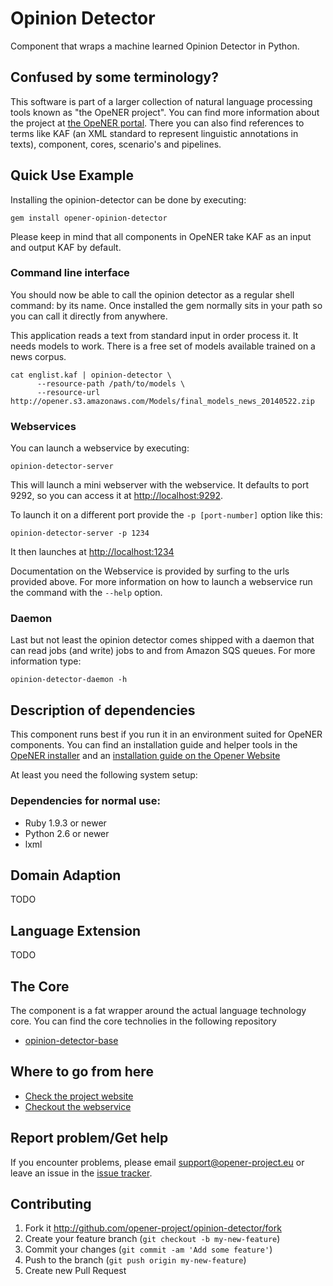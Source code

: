 # Opinion Detector

Component that wraps a machine learned Opinion Detector in Python.

## Confused by some terminology?

This software is part of a larger collection of natural language processing
tools known as "the OpeNER project". You can find more information about the
project at [the OpeNER portal](http://opener-project.github.io). There you can
also find references to terms like KAF (an XML standard to represent linguistic
annotations in texts), component, cores, scenario's and pipelines.

## Quick Use Example

Installing the opinion-detector can be done by executing:

    gem install opener-opinion-detector

Please keep in mind that all components in OpeNER take KAF as an input and
output KAF by default.

### Command line interface

You should now be able to call the opinion detector as a regular shell command:
by its name. Once installed the gem normally sits in your path so you can call
it directly from anywhere.

This application reads a text from standard input in order process it. It needs
models to work. There is a free set of models available trained on a news
corpus.

    cat englist.kaf | opinion-detector \
          --resource-path /path/to/models \
          --resource-url http://opener.s3.amazonaws.com/Models/final_models_news_20140522.zip

### Webservices

You can launch a webservice by executing:

    opinion-detector-server

This will launch a mini webserver with the webservice. It defaults to port 9292,
so you can access it at <http://localhost:9292>.

To launch it on a different port provide the `-p [port-number]` option like
this:

    opinion-detector-server -p 1234

It then launches at <http://localhost:1234>

Documentation on the Webservice is provided by surfing to the urls provided
above. For more information on how to launch a webservice run the command with
the `--help` option.

### Daemon

Last but not least the opinion detector comes shipped with a daemon that can
read jobs (and write) jobs to and from Amazon SQS queues. For more information
type:

    opinion-detector-daemon -h

## Description of dependencies

This component runs best if you run it in an environment suited for OpeNER
components. You can find an installation guide and helper tools in the
[OpeNER installer](https://github.com/opener-project/opener-installer) and an
[installation guide on the Opener Website](http://opener-project.github.io/getting-started/how-to/local-installation.html)

At least you need the following system setup:

### Dependencies for normal use:

* Ruby 1.9.3 or newer
* Python 2.6 or newer
* lxml

## Domain Adaption

TODO

## Language Extension

TODO

## The Core

The component is a fat wrapper around the actual language technology core. You
can find the core technolies in the following repository

* [opinion-detector-base](https://github.com/opener-project/opinion-detector-base)

## Where to go from here

* [Check the project website](http://opener-project.github.io)
* [Checkout the webservice](http://opener.olery.com/opinion-detector)

## Report problem/Get help

If you encounter problems, please email <support@opener-project.eu> or leave an
issue in the
[issue tracker](https://github.com/opener-project/opinion-detector/issues).


## Contributing

1. Fork it <http://github.com/opener-project/opinion-detector/fork>
2. Create your feature branch (`git checkout -b my-new-feature`)
3. Commit your changes (`git commit -am 'Add some feature'`)
4. Push to the branch (`git push origin my-new-feature`)
5. Create new Pull Request

